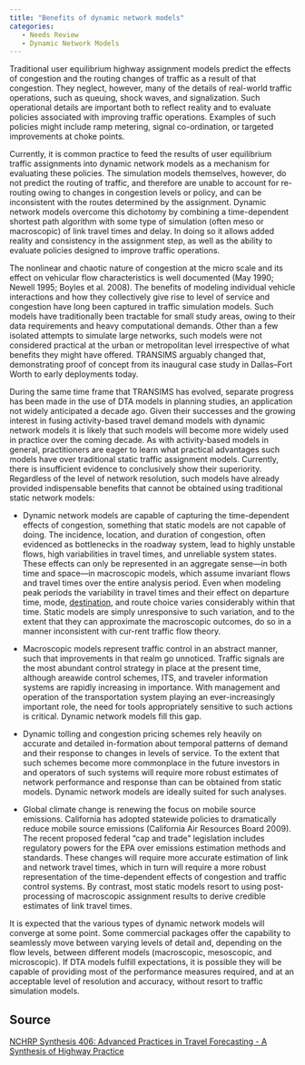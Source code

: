```yaml
---
title: "Benefits of dynamic network models"
categories:
   - Needs Review
   - Dynamic Network Models
---
```


Traditional user equilibrium highway assignment models predict the effects of congestion and the routing changes of traffic as a result of that congestion. They neglect, however, many of the details of real-world traffic operations, such as queuing, shock waves, and signalization. Such operational details are important both to reflect reality and to evaluate policies associated with improving traffic operations. Examples of such policies might include ramp metering, signal co-ordination, or targeted improvements at choke points.

Currently, it is common practice to feed the results of user equilibrium traffic assignments into dynamic network models as a mechanism for evaluating these policies. The simulation models themselves, however, do not predict the routing of traffic, and therefore are unable to account for re-routing owing to changes in congestion levels or policy, and can be inconsistent with the routes determined by the assignment. Dynamic network models overcome this dichotomy by combining a time-dependent shortest path algorithm with some type of simulation (often meso or macroscopic) of link travel times and delay. In doing so it allows added reality and consistency in the assignment step, as well as the ability to evaluate policies designed to improve traffic operations.

The nonlinear and chaotic nature of congestion at the micro scale and its effect on vehicular flow characteristics is well documented (May 1990; Newell 1995; Boyles et al. 2008). The benefits of modeling individual vehicle interactions and how they collectively give rise to level of service and congestion have long been captured in traffic simulation models. Such models have traditionally been tractable for small study areas, owing to their data requirements and heavy computational demands. Other than a few isolated attempts to simulate large networks, such models were not considered practical at the urban or metropolitan level irrespective of what benefits they might have offered. TRANSIMS arguably changed that, demonstrating proof of concept from its inaugural case study in Dallas–Fort Worth to early deployments today.

During the same time frame that TRANSIMS has evolved, separate progress has been made in the use of DTA models in planning studies, an application not widely anticipated a decade ago. Given their successes and the growing interest in fusing activity-based travel demand models with dynamic network models it is likely that such models will become more widely used in practice over the coming decade. As with activity-based models in general, practitioners are eager to learn what practical advantages such models have over traditional static traffic assignment models. Currently, there is insufficient evidence to conclusively show their superiority. Regardless of the level of network resolution, such models have already provided indispensable benefits that cannot be obtained using traditional static network models:

-   Dynamic network models are capable of capturing the time-dependent effects of congestion, something that static models are not capable of doing. The incidence, location, and duration of congestion, often evidenced as bottlenecks in the roadway system, lead to highly unstable flows, high variabilities in travel times, and unreliable system states. These effects can only be represented in an aggregate sense—in both time and space—in macroscopic models, which assume invariant flows and travel times over the entire analysis period. Even when modeling peak periods the variability in travel times and their effect on departure time, mode, [destination](Destination_Choice_Models), and route choice varies considerably within that time. Static models are simply unresponsive to such variation, and to the extent that they can approximate the macroscopic outcomes, do so in a manner inconsistent with cur-rent traffic flow theory.

<!-- -->

-   Macroscopic models represent traffic control in an abstract manner, such that improvements in that realm go unnoticed. Traffic signals are the most abundant control strategy in place at the present time, although areawide control schemes, ITS, and traveler information systems are rapidly increasing in importance. With management and operation of the transportation system playing an ever-increasingly important role, the need for tools appropriately sensitive to such actions is critical. Dynamic network models fill this gap.

<!-- -->

-   Dynamic tolling and congestion pricing schemes rely heavily on accurate and detailed in-formation about temporal patterns of demand and their response to changes in levels of service. To the extent that such schemes become more commonplace in the future investors in and operators of such systems will require more robust estimates of network performance and response than can be obtained from static models. Dynamic network models are ideally suited for such analyses.

<!-- -->

-   Global climate change is renewing the focus on mobile source emissions. California has adopted statewide policies to dramatically reduce mobile source emissions (California Air Resources Board 2009). The recent proposed federal “cap and trade” legislation includes regulatory powers for the EPA over emissions estimation methods and standards. These changes will require more accurate estimation of link and network travel times, which in turn will require a more robust representation of the time-dependent effects of congestion and traffic control systems. By contrast, most static models resort to using post-processing of macroscopic assignment results to derive credible estimates of link travel times.

It is expected that the various types of dynamic network models will converge at some point. Some commercial packages offer the capability to seamlessly move between varying levels of detail and, depending on the flow levels, between different models (macroscopic, mesoscopic, and microscopic). If DTA models fulfill expectations, it is possible they will be capable of providing most of the performance measures required, and at an acceptable level of resolution and accuracy, without resort to traffic simulation models.

Source
------

[NCHRP Synthesis 406: Advanced Practices in Travel Forecasting - A Synthesis of Highway Practice](NCHRP_Synthesis_406:_Advanced_Practices_in_Travel_Forecasting_-_A_Synthesis_of_Highway_Practice)

<comments />

